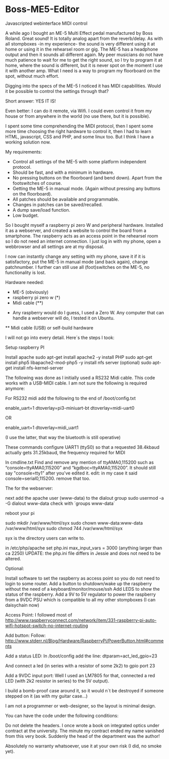 # Boss-ME5-Editor
Javascripted webinterface MIDI control

A while ago I bought an ME-5 Multi Effect pedal manufactured by Boss Roland. Great sound! It is totally analog apart from the reverb/delay. As with all stompboxes -in my experience- the sound is very different using it at home or using it in the rehearsel room or gig. The ME-5 has a headphone output and then it sounds all different again. My peer musicians do not have much patience to wait for me to get the right sound, so I try to program it at home, where the sound is different, but it is never spot on the moment I use it with another amp. What I need is a way to program my floorboard on the spot, without much effort.

Digging into the specs of the ME-5 I noticed it has MIDI capabilities. Would it be possible to control the settings through that?

Short answer: YES IT IS!

Even better: I can do it remote, via Wifi. I could even control it from my house or from anywhere in the world (no use there, but it is possible).


I spent some time comprehending the MIDI protocol, then I spent some more time choosing the right hardware to control it, then I had to learn HTML, javascript, CSS and PHP, and some linux too. But I think I have a working solution now.

My requirements:
- Control all settings of the ME-5 with some platform independent protocol.
- Should be fast, and with a minimum in hardware.
- No pressing buttons on the floorboard (and bend down). Apart from the footswitches of course.
- Getting the ME-5 in manual mode. (Again without pressing any buttons on the floorboard).
- All patches should be available and programmable.
- Changes in patches can be saved/recalled.
- A dump save/load function.
- Low budget.

So I bought myself a raspberry pi zero W and peripheral hardware. Installed it as a webserver, and created a website to control the board from a smartphone. The raspberry acts as an access point in the rehearsel room so I do not need an internet connection. I just log in with my phone, open a webbrowser and all settings are at my disposal.

I now can instantly change any setting with my phone, save it if it is satisfactory, put the ME-5 in manual mode (and back again), change patchnumber. I further can still use all (foot)switches on the ME-5, no functionality is lost.

Hardware needed:

- ME-5 (obviously)
- raspberry pi zero w (*)
- Midi cable (**)

* Any raspberry would do I guess, I used a Zero W. Any computer that can handle a webserver will do, I tested it on Ubuntu.

** Midi cable (USB) or self-build hardware


I will not go into every detail. Here´s the steps I took:

Setup raspberry PI

Install apache
sudo apt-get install apache2 -y
install PHP
sudo apt-get install php5 libapache2-mod-php5 -y
install nfs server (optional)
sudo apt-get install nfs-kernel-server

The following was done as I initially used a RS232 Midi cable. This code works with a USB-MIDI cable. I am not sure the following is required anymore:

For RS232 midi add the following to the end of /boot/config.txt

enable_uart=1
dtoverlay=pi3-miniuart-bt
dtoverlay=midi-uart0

OR

enable_uart=1
dtoverlay=midi_uart1

(I use the latter, that way the bluetooth is still operative)

These commands configure UART1 (ttyS0) so that a requested 38.4kbaud actually gets 31.25kbaud, the frequency required for MIDI

In cmdline.txt
Find and remove any mention of ttyAMA0,115200 such as
“console=ttyAMA0,115200” and “kgdboc=ttyAMA0,115200”.
It should still say "console=tty1" after you've edited it.
edit: in my case it said console=serial0,115200. remove that too.

The for the webserver:

next add the apache user (www-data) to the dialout group
sudo usermod -a -G dialout www-data
check with ´groups www-data´

reboot your pi

sudo mkdir /var/www/html/syx
sudo chown www-data:www-data /var/www/html/syx
sudo chmod 744 /var/www/html/syx

syx is the directory users can write to.

in /etc/php/apache set php.ini
max_input_vars = 3000 (anything larger than ca 2250)
UPDATE: the php.ini file differs in Jessie and does not
need to be altered.

Optional:

Install software to set the raspberry as access point so you do not need to login to some router.
Add a button to shutdown/wake up the raspberry without the need of a keyboard/monitor/mouse/ssh
Add LEDS to show the status of the raspberry.
Add a 9V to 5V regulator to power the raspberry from a 9VDC PSU which is compatible to all my other stompboxes (I can daisychain now)

Access Point:
I followed most of http://www.raspberryconnect.com/network/item/331-raspberry-pi-auto-wifi-hotspot-switch-no-internet-routing

Add button:
Follow: http://www.stderr.nl/Blog/Hardware/RaspberryPi/PowerButton.html#comments

Add a status LED:
In /boot/config add the line:
dtparam=act_led_gpio=23

And connect a led (in series with a resistor of some 2k2) to gpio port 23

Add a 9VDC input port:
Well I used an LM7805 for that, connected a red LED (with 2k2 resistor in series) to the 5V output).

I build a bomb-proof case around it, so it would n´t be destroyed if someone stepped on it (as with my guitar case...)

I am not a programmer or web-designer, so the layout is minimal design. 

You can have the code under the following conditions:

Do not delete the headers. I once wrote a book on integrated optics under contract at the university. The minute my contract ended my name vanished from this very book. Suddenly the head of the department was the author!

Absolutely no warranty whatsoever, use it at your own risk (I did, no smoke yet).
